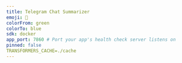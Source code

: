 ```yaml
---
title: Telegram Chat Summarizer
emoji: 🤖
colorFrom: green
colorTo: blue
sdk: docker
app_port: 7860 # Port your app's health check server listens on
pinned: false 
TRANSFORMERS_CACHE=./cache
---
```

